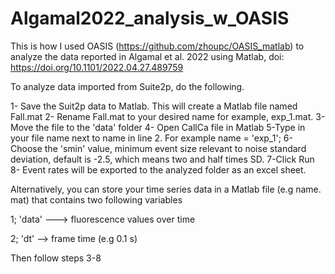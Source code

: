 # Algamal2022_analysis_w_OASIS
This is how I used OASIS (https://github.com/zhoupc/OASIS_matlab) to analyze the data reported in Algamal et al. 2022 using Matlab, doi: https://doi.org/10.1101/2022.04.27.489759

To analyze data imported from Suite2p, do the following.

1- Save the Suit2p data to Matlab. This will create a Matlab file named Fall.mat
2- Rename Fall.mat to your desired name for example, exp_1.mat.
3- Move the file to the 'data' folder
4- Open CallCa file in Matlab
5-Type in your file name next to name in line 2. For example name = 'exp_1';
6- Choose the 'smin' value, minimum event size relevant to noise standard deviation, default is -2.5, which means two and half times SD.
7-Click Run
8- Event rates will be exported to the analyzed folder as an excel sheet.

Alternatively, you can store your time series data in a Matlab file (e.g name. mat) that contains two following variables

1; 'data' ---> fluorescence values over time

2; 'dt' --> frame time (e.g 0.1 s)

Then follow steps 3-8
